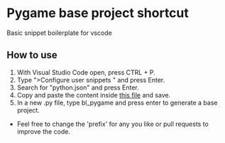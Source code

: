 # Pygame base project shortcut
Basic snippet boilerplate for vscode

## How to use

1. With Visual Studio Code open, press CTRL + P.
2. Type ">Configure user snippets " and press Enter.
3. Search for "python.json" and press Enter.
4. Copy and paste the content inside [this file](https://github.com/BrnCalisario/pygame-boilerplate/blob/main/python.json) and save.
5. In a new .py file, type bl_pygame and press enter to generate a base project.

* Feel free to change the 'prefix' for any you like or pull requests to improve the code.
